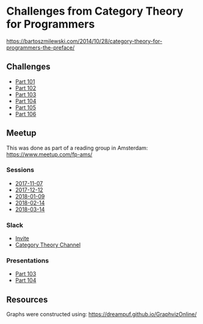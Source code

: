 # Challenges from Category Theory for Programmers

https://bartoszmilewski.com/2014/10/28/category-theory-for-programmers-the-preface/

## Challenges

  - [Part 101](https://github.com/awalterschulze/category-theory-for-programmers-challenges/blob/master/101-Category_The_Essence_of_Composition.md)
  - [Part 102](https://github.com/awalterschulze/category-theory-for-programmers-challenges/blob/master/102-Types_and_Functions.md)
  - [Part 103](https://github.com/awalterschulze/category-theory-for-programmers-challenges/blob/master/103-Categories-Great-and-Small.md)
  - [Part 104](https://github.com/awalterschulze/category-theory-for-programmers-challenges/blob/master/104-Kleisli-Categories.md)
  - [Part 105](https://github.com/awalterschulze/category-theory-for-programmers-challenges/blob/master/105-Products-and-Coproducts.md)
  - [Part 106](https://github.com/awalterschulze/category-theory-for-programmers-challenges/blob/master/106-Simple-Algebraic-Data-Types.md)

## Meetup

This was done as part of a reading group in Amsterdam: https://www.meetup.com/fp-ams/

### Sessions

  - [2017-11-07](https://www.meetup.com/fp-ams/events/243484615/)
  - [2017-12-12](https://www.meetup.com/fp-ams/events/244922609/)
  - [2018-01-09](https://www.meetup.com/fp-ams/events/245879208/)
  - [2018-02-14](https://www.meetup.com/fp-ams/events/246865418/)
  - [2018-03-14](https://www.meetup.com/fp-ams/events/247907128/)

### Slack

  - [Invite](https://join.slack.com/t/fpams/shared_invite/enQtMjg1MTI5MzYzMjgwLWEwNWE4YjEyYTIzOTU5NjdmYTk0YmE1YjI5YmI0ZWFjMGU1ODYwYTQxYzY0NmQwNTg0NzRjMjg0NjlmMDkxNmY)
  - [Category Theory Channel](https://fpams.slack.com/messages/C7XJF7GLW/)

### Presentations

  - [Part 103](http://slides.com/walterschulze/category-theory-for-programmers-103)
  - [Part 104](http://slides.com/walterschulze/category-theory-for-programmers-104)
  
## Resources

Graphs were constructed using: https://dreampuf.github.io/GraphvizOnline/
